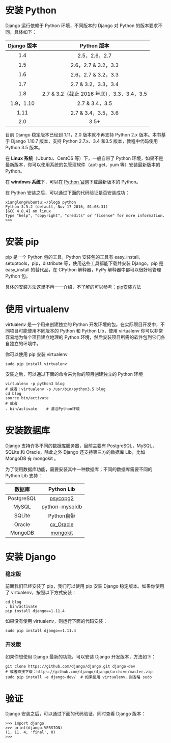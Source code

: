 # 安装 Python

Django 运行依赖于 Python 环境，不同版本的 Django 对 Python 的版本要求不同，具体如下：

| **Django 版本** | **Python 版本** |
| :---: | :---: |
| 1.4 | 2.5，2.6，2.7 |
| 1.5 | 2.6，2.7 & 3.2，3.3 |
| 1.6 | 2.6，2.7 & 3.2，3.3 |
| 1.7 | 2.7 & 3.2，3.3，3.4 |
| 1.8 | 2.7 & 3.2（截止 2016 年底），3.3，3.4，3.5 |
| 1.9，1.10 | 2.7 & 3.4，3.5 |
| 1.11 | 2.7 & 3.4，3.5，3.6 |
| 2.0 | 3.5+ |

目前 Django 稳定版本已经到 1.11，2.0 版本就不再支持 Python 2.x 版本。本书基于 Django 1.10.7 版本，支持 Python 2.7.x、3.4 和3.5 版本，教程中代码使用 Python 3.5 版本。

在 **Linux 系统**（Ubuntu、CentOS 等）下，一般自带了 Python 环境，如果不是最新版本，你可以使用系统的包管理软件（apt-get、yum 等）安装最新版本的 Python。

在 **windows 系统**下，可以在 [Python 官网](https://www.python.org/download/)下载最新版本的 Python。

在 Python 安装之后，可以通过下面的代码验证是否安装成功：

```
xianglong@ubuntu:~/blog$ python
Python 3.5.2 (default, Nov 17 2016, 01:08:31) 
[GCC 4.8.4] on linux
Type "help", "copyright", "credits" or "license" for more information.
>>>
```

# 安装 pip

pip 是一个 Python 包的工具，Python 安装包的工具有 easy\_install，setuptools，pip，distribute 等，使用这些工具都能下载并安装 Django。pip 是 easy\_install 的替代品，在 CPython 解释器，PyPy 解释器中都可以很好地管理 Python 包。

具体的安装方法这里不再一一介绍，不了解的可以参考：[pip安装方法](http://stackoverflow.com/questions/6587507/how-to-install-pip-with-python-3)

# 使用 virtualenv

virtualenv 是一个用来创建独立的 Python 开发环境的包。在实际项目开发中，不同项目可能使用不同版本的 Python 和 Python Lib，使用 virtualenv 你可以非常容易地为每个项目建立地理的 Python 环境，然后安装项目所需的软件包到它们各自独立的环境中。

你可以使用 pip 安装 virtualenv

```
sudo pip install virtualenv
```

安装之后，可以通过下面的命令来为你的项目创建独立的 Python 环境

```
virtualenv -p python3 blog
# 或者：virtualenv -p /usr/bin/python3.5 blog
cd blog
source bin/activate
# 或者
. bin/activate    # 激活Python环境
```

# 安装数据库

Django 支持许多不同的数据库服务器，目前主要有 PostgreSQL，MySQL，SQLite 和 Oracle，除此之外 Django 还支持第三方的数据库 Lib，比如 MongoDB 有 mongokit 。

为了使用数据库功能，需要安装其中一种数据库；不同的数据库需要不同的 Python Lib 支持：

| 数据库 | Python Lib |
| :---: | :---: |
| PostgreSQL | [psycopg2](https://pypi.python.org/pypi/psycopg2 "psycopg2") |
| MySQL | [python-mysqldb](http://stackoverflow.com/questions/4960048/python-3-and-mysql) |
| SQLite | Python自带 |
| Oracle | [cx\_Oracle](http://xianglong.me/article/ubuntu-install-python-cx-oracle-DistutilsSetupError/ "cx\_Oracle") |
| MongoDB | [mongokit](https://pypi.python.org/pypi/mongokit "mongokit") |

# 安装 Django

### 稳定版

前面我们已经安装了 pip，我们可以使用 pip 安装 Django 稳定版本。如果你使用了 virtualenv，按照以下方式安装：

```
cd blog
. bin/activate
pip install django==1.11.4
```

如果没有使用 virtualenv，则运行下面的代码安装：

```
sudo pip install django==1.11.4
```

### 开发版

如果你想使用 Django 最新的功能，可以安装 Django 开发版本，方法如下：

```
git clone https://github.com/django/django.git django-dev
# 或者直接下载：https://github.com/django/django/archive/master.zip
sudo pip install -e django-dev/  # 如果使用 virtualenv，则省略 sudo
```

# 验证

Django 安装之后，可以通过下面的代码验证，同时查看 Django 版本：

```
>>> import django
>>> print(django.VERSION)
(1, 11, 4, 'final', 0)
>>>
```



